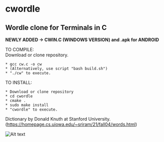 # cwordle
Wordle clone for Terminals in C 
-
**NEWLY ADDED -> CWIN.C (WINDOWS VERSION) and .apk for ANDROID**

TO COMPILE:  
Download or clone repository.

    * gcc cw.c -o cw  
    * (Alternatively, use script "bash build.sh")
    * "./cw" to execute.
    
TO INSTALL:

    * Download or clone repository
    * cd cwordle
    * cmake .  
    * sudo make install
    * "cwordle" to execute.

Dictionary by Donald Knuth at Stanford University. 
(https://homepage.cs.uiowa.edu/~sriram/21/fall04/words.html)

![Alt text](cwordle.jpg?raw=true "Demo")
